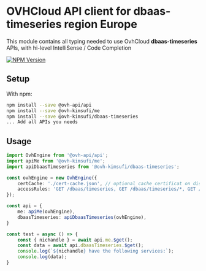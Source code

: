 # OVHCloud API client for **dbaas-timeseries** region Europe

This module contains all typing needed to use OvhCloud **dbaas-timeseries** APIs, with hi-level IntelliSense / Code Completion

[![NPM Version](https://img.shields.io/npm/v/@ovh-kimsufi/dbaas-timeseries.svg?style=flat)](https://www.npmjs.org/package/@ovh-kimsufi/dbaas-timeseries)

## Setup

With npm:

```bash
npm install --save @ovh-api/api
npm install --save @ovh-kimsufi/me
npm install --save @ovh-kimsufi/dbaas-timeseries
... Add all APIs you needs
```

## Usage

```typescript
import OvhEngine from '@ovh-api/api';
import apiMe from '@ovh-kimsufi/me';
import apiDbaasTimeseries from '@ovh-kimsufi/dbaas-timeseries';

const ovhEngine = new OvhEngine({ 
    certCache: './cert-cache.json', // optional cache certificat on disk.
    accessRules: 'GET /dbaas/timeseries, GET /dbaas/timeseries/*, GET /me', // optional limit the requested privileges.
});

const api = {
    me: apiMe(ovhEngine),
    dbaasTimeseries: apiDbaasTimeseries(ovhEngine),
}

const test = async () => {
    const { nichandle } = await api.me.$get();
    const data = await api.dbaasTimeseries.$get();
    console.log(`${nichandle} have the following services:`);
    console.log(data);
}
```
